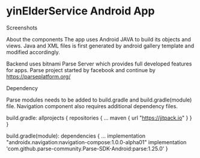 
# yinElderService Android App


Screenshots

About the components
The app uses Android JAVA to build its objects and views. Java and XML files is first generated by
android gallery template and modified accordingly.

Backend uses bitnami Parse Server which provides full developed features for apps. Parse project
started by facebook and continue by  https://parseplatform.org/

Dependency

Parse modules needs to be added to build.gradle and build.gradle(module) file.
Navigation component also requires additional dependency files.

build.gradle:
allprojects {
    repositories {
        ...
        maven { url "https://jitpack.io" }
    }
}

build.gradle(module):
dependencies {
    ...
    implementation "androidx.navigation:navigation-compose:1.0.0-alpha01"
    implementation 'com.github.parse-community.Parse-SDK-Android:parse:1.25.0'
}



